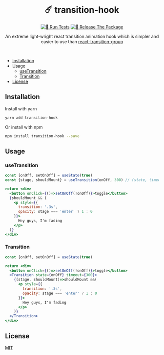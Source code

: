 <h1 align="center">☄️ transition-hook</h1>

<p align="center">
  <a href="https://github.com/iamyoki/transition-hook/actions/workflows/test.yml"><img src="https://github.com/iamyoki/transition-hook/actions/workflows/test.yml/badge.svg" alt="🧪 Run Tests"></a>
  <a href="https://github.com/iamyoki/transition-hook/actions/workflows/release.yml"><img src="https://github.com/iamyoki/transition-hook/actions/workflows/release.yml/badge.svg" alt="🚀 Release The Package"></a>
</p>

<p align="center">An extreme light-wright react transition animation hook which is simpler and easier to use than <a href="http://reactcommunity.org/react-transition-group">react-transition-group</a></p>
<br>

- [Installation](#installation)
- [Usage](#usage)
  - [useTransition](#usetransition)
  - [Transition](#transition)
- [License](#license)

## Installation

Install with yarn

```bash
yarn add transition-hook
```

Or install with npm

```bash
npm install transition-hook --save
```

## Usage

### useTransition

```jsx
const [onOff, setOnOff] = useState(true)
const {stage, shouldMount} = useTransition(onOff, 300) // (state, timeout)

return <div>
  <button onClick={()=>setOnOff(!onOff)}>toggle</button>
  {shouldMount && (
    <p style={{
      transition: '.3s',
      opacity: stage === 'enter' ? 1 : 0
    }}>
      Hey guys, I'm fading
    </p>
  )}
</div>
```

### Transition

```jsx
const [onOff, setOnOff] = useState(true)

return <div>
  <button onClick={()=>setOnOff(!onOff)}>toggle</button>
  <Transition state={onOff} timeout={300}>
    {(stage, shouldMount)=>shouldMount &&(
      <p style={{
        transition: '.3s',
        opacity: stage === 'enter' ? 1 : 0
      }}>
        Hey guys, I'm fading
      </p>
    )}
  </Transition>
</div>
```

## License

[MIT](https://choosealicense.com/licenses/mit/)
